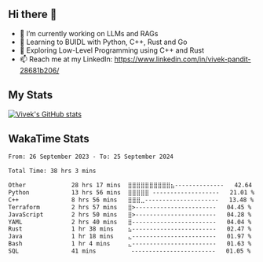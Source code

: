 ## Hi there 👋

- 🔭 I’m currently working on LLMs and RAGs
- 🌱 Learning to BUIDL with Python, C++, Rust and Go 
- 🤔 Exploring Low-Level Programming using C++ and Rust 
- 📫 Reach me at my LinkedIn: https://www.linkedin.com/in/vivek-pandit-28681b206/

## My Stats
[![Vivek's GitHub stats](https://github-readme-stats.vercel.app/api?username=ipanditi&show_icons=true&theme=dark)](https://ipanditi.github.io/)

## WakaTime Stats
<!--START_SECTION:waka-->

```txt
From: 26 September 2023 - To: 25 September 2024

Total Time: 38 hrs 3 mins

Other             28 hrs 17 mins  ⣿⣿⣿⣿⣿⣿⣿⣿⣿⣿⣦--------------   42.64 %
Python            13 hrs 56 mins  ⣿⣿⣿⣿⣿ -------------------   21.01 %
C++               8 hrs 56 mins   ⣿⣿⣿⣀---------------------   13.48 %
Terraform         2 hrs 57 mins   ⣿>-----------------------   04.45 %
JavaScript        2 hrs 50 mins   ⣿>-----------------------   04.28 %
YAML              2 hrs 40 mins   ⣿------------------------   04.04 %
Rust              1 hr 38 mins    ⣦------------------------   02.47 %
Java              1 hr 18 mins    ⣄------------------------   01.97 %
Bash              1 hr 4 mins     ⣄------------------------   01.63 %
SQL               41 mins          ------------------------   01.05 %
```

<!--END_SECTION:waka-->


